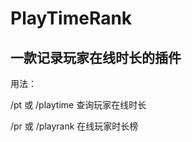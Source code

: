 # PlayTimeRank

## 一款记录玩家在线时长的插件

用法：

/pt <playerName> 或 /playtime <playerName> 查询玩家在线时长

/pr 或 /playrank 在线玩家时长榜
